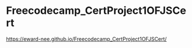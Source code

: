 # Freecodecamp_CertProject1OFJSCert

https://eward-nee.github.io/Freecodecamp_CertProject1OFJSCert/
